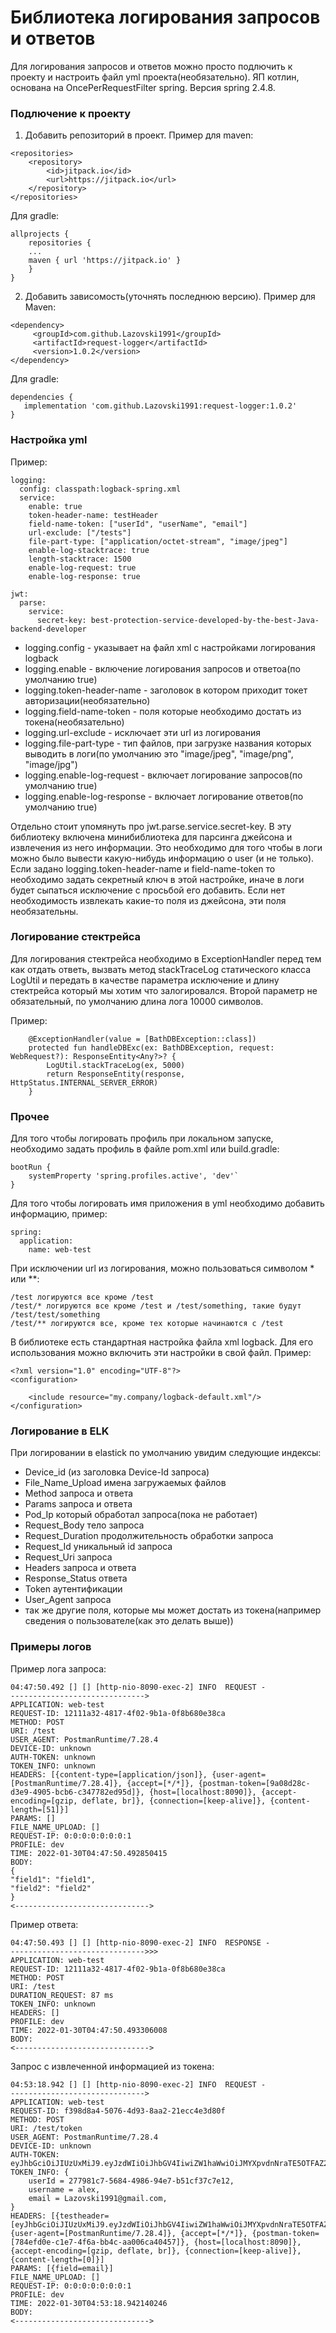 # **Библиотека логирования запросов и ответов**
Для логирования запросов и ответов можно просто подлючить к проекту и настроить файл yml проекта(необязательно). ЯП котлин, основана на OncePerRequestFilter spring. Версия spring 2.4.8.

### Подлючение к проекту
1. Добавить репозиторий в проект. Пример для maven:
````
<repositories>
	<repository>
	    <id>jitpack.io</id>
	    <url>https://jitpack.io</url>
	</repository>
</repositories>
````
Для gradle:
````
allprojects {
	repositories {
	...
	maven { url 'https://jitpack.io' }
	}
}
````
2. Добавить зависомость(уточнять последнюю версию). Пример для Maven:
````
<dependency>
	 <groupId>com.github.Lazovski1991</groupId>
	 <artifactId>request-logger</artifactId>
	 <version>1.0.2</version>
</dependency>
````

Для gradle:
````
dependencies {
   implementation 'com.github.Lazovski1991:request-logger:1.0.2'
}
```` 
### Настройка yml
Пример:
```
logging:
  config: classpath:logback-spring.xml
  service:
    enable: true
    token-header-name: testHeader
    field-name-token: ["userId", "userName", "email"]
    url-exclude: ["/tests"]
    file-part-type: ["application/octet-stream", "image/jpeg"]
    enable-log-stacktrace: true
    length-stacktrace: 1500
    enable-log-request: true
    enable-log-response: true

jwt:
  parse:
    service:
      secret-key: best-protection-service-developed-by-the-best-Java-backend-developer
```
* logging.config - указывает на файл xml с настройками логирования logback
* logging.enable - включение логирования запросов и ответоа(по умолчанию true)
* logging.token-header-name - заголовок в котором приходит токет авторизации(необязательно)
* logging.field-name-token - поля которые необходимо достать из токена(необязательно)
* logging.url-exclude - исключает эти url из логирования
* logging.file-part-type - тип файлов, при загрузке названия которых выводить в логи(по умолчанию это "image/jpeg", "image/png", "image/jpg")
* logging.enable-log-request - включает логирование запросов(по умолчанию true)
* logging.enable-log-response - включает логирование ответов(по умолчанию true)

Отдельно стоит упомянуть про jwt.parse.service.secret-key. В эту библиотеку включена минибиблиотека для парсинга джейсона и извлечения из него информации. Это необходимо для того чтобы в логи можно было вывести какую-нибудь информацию о user (и не только). Если задано logging.token-header-name и field-name-token то необходимо задать секретный ключ в этой настройке, иначе в логи будет сыпаться исключение с просьбой его добавить. Если нет необходимость извлекать какие-то поля из джейсона, эти поля необязательны.
### Логирование стектрейса
Для логирования стектрейса необходимо в ExceptionHandler перед тем как отдать ответь, вызвать метод stackTraceLog статического класса LogUtil и передать в качестве параметра исключение и длину стектрейса который мы хотим что залогировался. Второй параметр не обязательный, по умолчанию длина лога 10000 символов.

Пример:
```
    @ExceptionHandler(value = [BathDBException::class])
    protected fun handleDBExc(ex: BathDBException, request: WebRequest?): ResponseEntity<Any?>? {
        LogUtil.stackTraceLog(ex, 5000)
        return ResponseEntity(response, HttpStatus.INTERNAL_SERVER_ERROR)
    }
```

### Прочее
Для того чтобы логировать профиль при локальном запуске, необходимо задать профиль в файле pom.xml или build.gradle:
```
bootRun {
    systemProperty 'spring.profiles.active', 'dev'`
}
```
Для того чтобы логировать имя приложения в yml необходимо добавить информацию, пример:
```
spring:
  application:
    name: web-test
```
При исключении url из логирования, можно пользоваться символом * или **:
```
/test логируются все кроме /test
/test/* логируются все кроме /test и /test/something, такие будут /test/test/something
/test/** логируются все, кроме тех которые начинаются с /test
```
В библиотеке есть стандартная настройка файла xml logback. Для его использования можно включить эти настройки в свой файл. Пример:
```
<?xml version="1.0" encoding="UTF-8"?>
<configuration>

    <include resource="my.company/logback-default.xml"/>
</configuration>
```
### Логирование в ELK
При логировании в elastick по умолчанию увидим следующие индексы:
* Device_id (из заголовка Device-Id запроса)
* File_Name_Upload имена загружаемых файлов
* Method запроса и ответа
* Params запроса и ответа
* Pod_Ip который обработал запроса(пока не работает)
* Request_Body тело запроса 
* Request_Duration продолжительность обработки запроса
* Request_Id уникальный id запроса
* Request_Uri запроса
* Headers запроса и ответа
* Response_Status ответа
* Token аутентификации
* User_Agent запроса
* так же другие поля, которые мы может достать из токена(например сведения о пользователе(как это делать выше))
### Примеры логов
Пример лога запроса:
```
04:47:50.492 [] [] [http-nio-8090-exec-2] INFO  REQUEST -
------------------------------>
APPLICATION: web-test
REQUEST-ID: 12111a32-4817-4f02-9b1a-0f8b680e38ca
METHOD: POST
URI: /test
USER_AGENT: PostmanRuntime/7.28.4
DEVICE-ID: unknown
AUTH-TOKEN: unknown
TOKEN_INFO: unknown
HEADERS: [{content-type=[application/json]}, {user-agent=[PostmanRuntime/7.28.4]}, {accept=[*/*]}, {postman-token=[9a08d28c-d3e9-4905-bcb6-c347782ed95d]}, {host=[localhost:8090]}, {accept-encoding=[gzip, deflate, br]}, {connection=[keep-alive]}, {content-length=[51]}]
PARAMS: []
FILE_NAME_UPLOAD: []
REQUEST-IP: 0:0:0:0:0:0:0:1
PROFILE: dev
TIME: 2022-01-30T04:47:50.492850415
BODY:
{
"field1": "field1",
"field2": "field2"
}
<------------------------------>
```
Пример ответа:
```
04:47:50.493 [] [] [http-nio-8090-exec-2] INFO  RESPONSE - 
------------------------------>>>
APPLICATION: web-test
REQUEST-ID: 12111a32-4817-4f02-9b1a-0f8b680e38ca
METHOD: POST
URI: /test
DURATION_REQUEST: 87 ms
TOKEN_INFO: unknown
HEADERS: []
PROFILE: dev
TIME: 2022-01-30T04:47:50.493306008
BODY: 
<------------------------------>
```
Запрос с извлеченной информацией из токена:
```
04:53:18.942 [] [] [http-nio-8090-exec-2] INFO  REQUEST - 
------------------------------>
APPLICATION: web-test
REQUEST-ID: f398d8a4-5076-4d93-8aa2-21ecc4e3d80f
METHOD: POST
URI: /test/token
USER_AGENT: PostmanRuntime/7.28.4
DEVICE-ID: unknown
AUTH-TOKEN: eyJhbGciOiJIUzUxMiJ9.eyJzdWIiOiJhbGV4IiwiZW1haWwiOiJMYXpvdnNraTE5OTFAZ21haWwuY29tIiwicm9sZSI6IlJPTEVfQkFTSUMiLCJ1c2VySWQiOiIyNzc5ODFjNy01Njg0LTQ5ODYtOTRlNy1iNTFjZjM3YzdlMTIiLCJ1c2VybmFtZSI6ImFsZXgiLCJ0eXBlVG9rZW4iOiJ0b2tlbiIsImV4cCI6MTY0MzUwODA4Mn0.4gOs77QLdb4THnCgzzBZ91zfN_9lfuUQJfp_W2p79EkKiXi9ilJIlmIPDPlHDCKRH8gKaVkEyAZUsBoxyWPauA
TOKEN_INFO: {
	userId = 277981c7-5684-4986-94e7-b51cf37c7e12,
	username = alex,
	email = Lazovski1991@gmail.com,
}
HEADERS: [{testheader=[eyJhbGciOiJIUzUxMiJ9.eyJzdWIiOiJhbGV4IiwiZW1haWwiOiJMYXpvdnNraTE5OTFAZ21haWwuY29tIiwicm9sZSI6IlJPTEVfQkFTSUMiLCJ1c2VySWQiOiIyNzc5ODFjNy01Njg0LTQ5ODYtOTRlNy1iNTFjZjM3YzdlMTIiLCJ1c2VybmFtZSI6ImFsZXgiLCJ0eXBlVG9rZW4iOiJ0b2tlbiIsImV4cCI6MTY0MzUwODA4Mn0.4gOs77QLdb4THnCgzzBZ91zfN_9lfuUQJfp_W2p79EkKiXi9ilJIlmIPDPlHDCKRH8gKaVkEyAZUsBoxyWPauA]}, {user-agent=[PostmanRuntime/7.28.4]}, {accept=[*/*]}, {postman-token=[784efd0e-c1e7-4f6a-bb4c-aa006ca40457]}, {host=[localhost:8090]}, {accept-encoding=[gzip, deflate, br]}, {connection=[keep-alive]}, {content-length=[0]}]
PARAMS: [{field=email}]
FILE_NAME_UPLOAD: []
REQUEST-IP: 0:0:0:0:0:0:0:1
PROFILE: dev
TIME: 2022-01-30T04:53:18.942140246
BODY: 
<------------------------------>
```